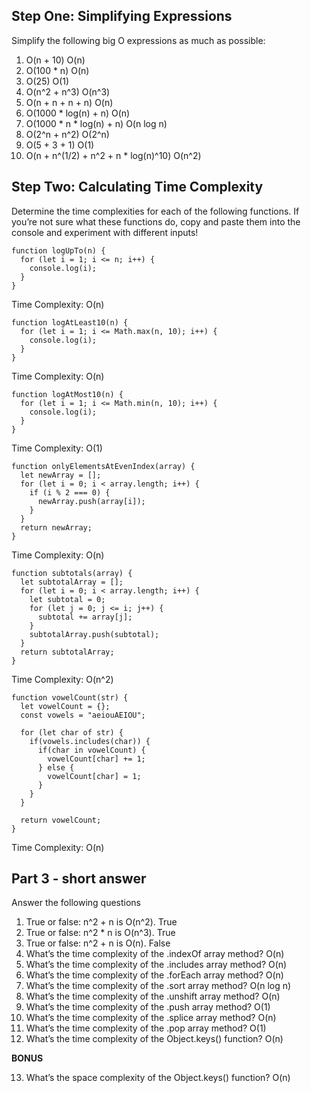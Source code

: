 ## Step One: Simplifying Expressions

Simplify the following big O expressions as much as possible:

1. O(n + 10)
   O(n)
2. O(100 * n)
   O(n)
3. O(25)
   O(1)
4. O(n^2 + n^3)
   O(n^3)
5. O(n + n + n + n)
   O(n)
6. O(1000 * log(n) + n)
   O(n)
7. O(1000 * n * log(n) + n)
   O(n log n)
8. O(2^n + n^2)
   O(2^n)
9. O(5 + 3 + 1)
   O(1)
10. O(n + n^(1/2) + n^2 + n * log(n)^10)
   O(n^2)

## Step Two: Calculating Time Complexity

Determine the time complexities for each of the following functions. If you’re not sure what these functions do, copy and paste them into the console and experiment with different inputs!

```
function logUpTo(n) {
  for (let i = 1; i <= n; i++) {
    console.log(i);
  }
}
```

Time Complexity: O(n)

```
function logAtLeast10(n) {
  for (let i = 1; i <= Math.max(n, 10); i++) {
    console.log(i);
  }
}
```

Time Complexity: O(n)

```
function logAtMost10(n) {
  for (let i = 1; i <= Math.min(n, 10); i++) {
    console.log(i);
  }
}
```

Time Complexity: O(1)

```
function onlyElementsAtEvenIndex(array) {
  let newArray = [];
  for (let i = 0; i < array.length; i++) {
    if (i % 2 === 0) {
      newArray.push(array[i]);
    }
  }
  return newArray;
}
```

Time Complexity: O(n)

```
function subtotals(array) {
  let subtotalArray = [];
  for (let i = 0; i < array.length; i++) {
    let subtotal = 0;
    for (let j = 0; j <= i; j++) {
      subtotal += array[j];
    }
    subtotalArray.push(subtotal);
  }
  return subtotalArray;
}
```

Time Complexity: O(n^2)

```
function vowelCount(str) {
  let vowelCount = {};
  const vowels = "aeiouAEIOU";

  for (let char of str) {
    if(vowels.includes(char)) {
      if(char in vowelCount) {
        vowelCount[char] += 1;
      } else {
        vowelCount[char] = 1;
      }
    }
  }

  return vowelCount;
}
```

Time Complexity: O(n)

## Part 3 - short answer

Answer the following questions

1. True or false: n^2 + n is O(n^2).
   True
2. True or false: n^2 * n is O(n^3).
   True
3. True or false: n^2 + n is O(n).
    False
4. What’s the time complexity of the .indexOf array method?
   O(n)
5. What’s the time complexity of the .includes array method?
   O(n)
6. What’s the time complexity of the .forEach array method?
   O(n)
7. What’s the time complexity of the .sort array method?
   O(n log n)
8. What’s the time complexity of the .unshift array method?
   O(n)
9. What’s the time complexity of the .push array method?
   O(1)
10. What’s the time complexity of the .splice array method?
   O(n)
11. What’s the time complexity of the .pop array method?
   O(1)
12. What’s the time complexity of the Object.keys() function?
   O(n)

**BONUS**

13. What’s the space complexity of the Object.keys() function?
   O(n)
